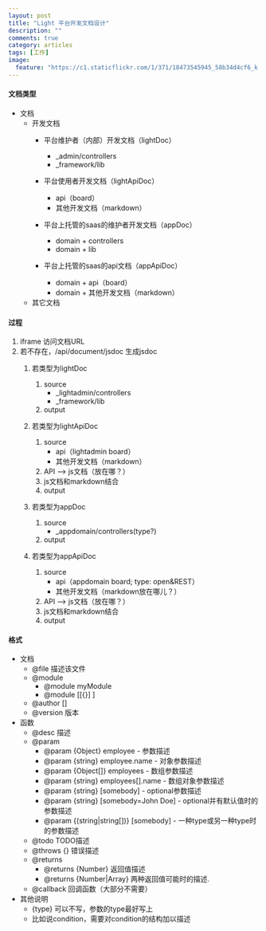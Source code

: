 ```yaml
---
layout: post
title: "Light 平台开发文档设计"
description: ""
comments: true
category: articles
tags: [工作]
image:
  feature: "https://c1.staticflickr.com/1/371/18473545945_58b34d4cf6_k.jpg"
---
```


#### 文档类型
- 文档
	- 开发文档
		- 平台维护者（内部）开发文档（lightDoc）
			- _admin/controllers
			- _framework/lib
			
		- 平台使用者开发文档（lightApiDoc）
			- api（board）
			- 其他开发文档（markdown）
		
		- 平台上托管的saas的维护者开发文档（appDoc）
			- domain + controllers
			- domain + lib
			
		- 平台上托管的saas的api文档（appApiDoc）
			- domain + api（board）
			- domain + 其他开发文档（markdown）
	- 其它文档


#### 过程
1. iframe 访问文档URL
2. 若不存在，/api/document/jsdoc 生成jsdoc
	1. 若类型为lightDoc
		1. source
			- _lightadmin/controllers
			- _framework/lib
		2. output
	2. 若类型为lightApiDoc
		1. source
			- api（lightadmin board）
			- 其他开发文档（markdown）
		2. API --> js文档（放在哪？）
		3. js文档和markdown结合
		4. output
	3. 若类型为appDoc
		1. source
			- _appdomain/controllers(type?)
		2. output

	4. 若类型为appApiDoc
		1. source
			- api（appdomain board; type: open&REST）
			- 其他开发文档（markdown放在哪儿？）
		2. API --> js文档（放在哪？）
		3. js文档和markdown结合
		4. output

#### 格式
- 文档
	- @file 描述该文件
	- @module
		- @module myModule
		- @module [[{<type>}] <moduleName>]
	- @author <name> [<emailAddress>]
	- @version 版本
- 函数
	- @desc 描述
	- @param
		- @param {Object} employee - 参数描述
		- @param {string} employee.name - 对象参数描述
		- @param {Object[]} employees - 数组参数描述
		- @param {string} employees[].name - 数组对象参数描述
		- @param {string} [somebody] - optional参数描述
		- @param {string} [somebody=John Doe] - optional并有默认值时的参数描述
		- @param {(string|string[])} [somebody] - 一种type或另一种type时的参数描述
	- @todo TODO描述
	- @throws {<type>} 错误描述
	- @returns
		- @returns {Number} 返回值描述
		- @returns {Number|Array} 两种返回值可能时的描述.
	- @callback 回调函数（大部分不需要）
- 其他说明
	- {type} 可以不写，参数的type最好写上
	- 比如说condition，需要对condition的结构加以描述